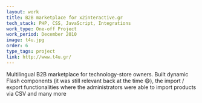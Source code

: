 ```yaml
---
layout: work
title: B2B marketplace for x2interactive.gr
tech_stack: PHP, CSS, JavaScript, Integrations
work_type: One-off Project
work_period: December 2010
image: t4u.jpg
order: 6
type_tags: project
link: http://www.t4u.gr/
---
```


Multilingual B2B marketplace for technology-store owners. Built dynamic Flash components (it was still relevant back at the time :smile:), the import / export functionalities where the administrators were able to import products via CSV and many more
